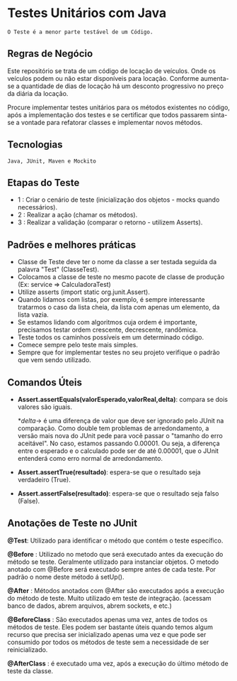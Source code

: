 # Testes Unitários com Java

    O Teste é a menor parte testável de um Código.

## Regras de Negócio

Este repositório se trata de um código de locação de veículos. Onde os veículos podem ou não estar disponíveis para locação. Conforme aumenta-se a quantidade de dias de locação há um desconto progressivo no preço da diária da locação. 

Procure implementar testes unitários para os métodos existentes no código, após a implementação dos testes e se certificar que todos passarem sinta-se a vontade para refatorar classes e implementar novos métodos.

## Tecnologias
    
    Java, JUnit, Maven e Mockito

## Etapas do Teste

* 1 : Criar o cenário de teste (inicialização dos objetos - mocks quando necessários).
* 2 : Realizar a ação (chamar os métodos).
* 3 : Realizar a validação (comparar o retorno - utilizem Asserts).

## Padrões e melhores práticas

* Classe de Teste deve ter o nome da classe a ser testada seguida da palavra "Test" (ClasseTest).
* Colocamos a classe de teste no mesmo pacote de classe de produção (Ex: service => CalculadoraTest)
* Utilize asserts (import static org.junit.Assert).
* Quando lidamos com listas, por exemplo, é sempre interessante tratarmos o caso da lista cheia, da lista com apenas um elemento, da lista vazia.
* Se estamos lidando com algoritmos cuja ordem é importante, precisamos testar ordem crescente, decrescente, randômica.
* Teste todos os caminhos possíveis em um determinado código.
* Comece sempre pelo teste mais simples.
* Sempre que for implementar testes no seu projeto verifique o padrão que vem sendo utilizado.

## Comandos Úteis 

* **Assert.assertEquals(valorEsperado,valorReal,delta)**: compara se dois valores são iguais. 
  
  **delta*-> é uma diferença de valor que deve ser ignorado pelo JUnit na comparação. Como double tem problemas de arredondamento, a versão mais nova do JUnit pede para você passar o "tamanho do erro aceitável". No caso, estamos passando 0.00001. Ou seja, a diferença entre o esperado e o calculado pode ser de até 0.00001, que o JUnit entenderá como erro normal de arredondamento.
    
* **Assert.assertTrue(resultado)**: espera-se que o resultado seja verdadeiro (True).

* **Assert.assertFalse(resultado)**: espera-se que o resultado seja falso (False).

## Anotações de Teste no JUnit

**@Test**: Utilizado para identificar o método que contém o teste específico.

**@Before** : Utilizado no metodo que será executado antes da execução do método se teste. Geralmente utilizado para instanciar objetos. O metodo anotado com @Before será executado sempre antes de cada teste. Por padrão o nome deste método á setUp().

**@After** : Métodos anotados com @After são executados após a execução do método de teste. Muito utilizado em teste de integração. (acessam banco de dados, abrem arquivos, abrem sockets, e etc.)

**@BeforeClass** : São executados apenas uma vez, antes de todos os métodos de teste. Eles podem ser bastante úteis quando temos algum recurso que precisa ser inicializado apenas uma vez e que pode ser consumido por todos os métodos de teste sem a necessidade de ser reinicializado.

**@AfterClass** : é executado uma vez, após a execução do último método de teste da classe.